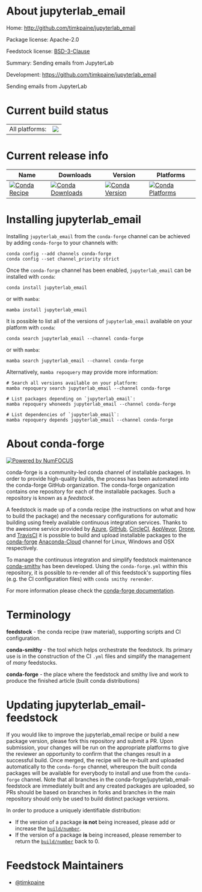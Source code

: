 About jupyterlab_email
======================

Home: http://github.com/timkpaine/jupyterlab_email

Package license: Apache-2.0

Feedstock license: [BSD-3-Clause](https://github.com/conda-forge/jupyterlab_email-feedstock/blob/main/LICENSE.txt)

Summary: Sending emails from JupyterLab

Development: https://github.com/timkpaine/jupyterlab_email

Sending emails from JupyterLab


Current build status
====================


<table><tr><td>All platforms:</td>
    <td>
      <a href="https://dev.azure.com/conda-forge/feedstock-builds/_build/latest?definitionId=15983&branchName=main">
        <img src="https://dev.azure.com/conda-forge/feedstock-builds/_apis/build/status/jupyterlab_email-feedstock?branchName=main">
      </a>
    </td>
  </tr>
</table>

Current release info
====================

| Name | Downloads | Version | Platforms |
| --- | --- | --- | --- |
| [![Conda Recipe](https://img.shields.io/badge/recipe-jupyterlab_email-green.svg)](https://anaconda.org/conda-forge/jupyterlab_email) | [![Conda Downloads](https://img.shields.io/conda/dn/conda-forge/jupyterlab_email.svg)](https://anaconda.org/conda-forge/jupyterlab_email) | [![Conda Version](https://img.shields.io/conda/vn/conda-forge/jupyterlab_email.svg)](https://anaconda.org/conda-forge/jupyterlab_email) | [![Conda Platforms](https://img.shields.io/conda/pn/conda-forge/jupyterlab_email.svg)](https://anaconda.org/conda-forge/jupyterlab_email) |

Installing jupyterlab_email
===========================

Installing `jupyterlab_email` from the `conda-forge` channel can be achieved by adding `conda-forge` to your channels with:

```
conda config --add channels conda-forge
conda config --set channel_priority strict
```

Once the `conda-forge` channel has been enabled, `jupyterlab_email` can be installed with `conda`:

```
conda install jupyterlab_email
```

or with `mamba`:

```
mamba install jupyterlab_email
```

It is possible to list all of the versions of `jupyterlab_email` available on your platform with `conda`:

```
conda search jupyterlab_email --channel conda-forge
```

or with `mamba`:

```
mamba search jupyterlab_email --channel conda-forge
```

Alternatively, `mamba repoquery` may provide more information:

```
# Search all versions available on your platform:
mamba repoquery search jupyterlab_email --channel conda-forge

# List packages depending on `jupyterlab_email`:
mamba repoquery whoneeds jupyterlab_email --channel conda-forge

# List dependencies of `jupyterlab_email`:
mamba repoquery depends jupyterlab_email --channel conda-forge
```


About conda-forge
=================

[![Powered by
NumFOCUS](https://img.shields.io/badge/powered%20by-NumFOCUS-orange.svg?style=flat&colorA=E1523D&colorB=007D8A)](https://numfocus.org)

conda-forge is a community-led conda channel of installable packages.
In order to provide high-quality builds, the process has been automated into the
conda-forge GitHub organization. The conda-forge organization contains one repository
for each of the installable packages. Such a repository is known as a *feedstock*.

A feedstock is made up of a conda recipe (the instructions on what and how to build
the package) and the necessary configurations for automatic building using freely
available continuous integration services. Thanks to the awesome service provided by
[Azure](https://azure.microsoft.com/en-us/services/devops/), [GitHub](https://github.com/),
[CircleCI](https://circleci.com/), [AppVeyor](https://www.appveyor.com/),
[Drone](https://cloud.drone.io/welcome), and [TravisCI](https://travis-ci.com/)
it is possible to build and upload installable packages to the
[conda-forge](https://anaconda.org/conda-forge) [Anaconda-Cloud](https://anaconda.org/)
channel for Linux, Windows and OSX respectively.

To manage the continuous integration and simplify feedstock maintenance
[conda-smithy](https://github.com/conda-forge/conda-smithy) has been developed.
Using the ``conda-forge.yml`` within this repository, it is possible to re-render all of
this feedstock's supporting files (e.g. the CI configuration files) with ``conda smithy rerender``.

For more information please check the [conda-forge documentation](https://conda-forge.org/docs/).

Terminology
===========

**feedstock** - the conda recipe (raw material), supporting scripts and CI configuration.

**conda-smithy** - the tool which helps orchestrate the feedstock.
                   Its primary use is in the construction of the CI ``.yml`` files
                   and simplify the management of *many* feedstocks.

**conda-forge** - the place where the feedstock and smithy live and work to
                  produce the finished article (built conda distributions)


Updating jupyterlab_email-feedstock
===================================

If you would like to improve the jupyterlab_email recipe or build a new
package version, please fork this repository and submit a PR. Upon submission,
your changes will be run on the appropriate platforms to give the reviewer an
opportunity to confirm that the changes result in a successful build. Once
merged, the recipe will be re-built and uploaded automatically to the
`conda-forge` channel, whereupon the built conda packages will be available for
everybody to install and use from the `conda-forge` channel.
Note that all branches in the conda-forge/jupyterlab_email-feedstock are
immediately built and any created packages are uploaded, so PRs should be based
on branches in forks and branches in the main repository should only be used to
build distinct package versions.

In order to produce a uniquely identifiable distribution:
 * If the version of a package **is not** being increased, please add or increase
   the [``build/number``](https://docs.conda.io/projects/conda-build/en/latest/resources/define-metadata.html#build-number-and-string).
 * If the version of a package **is** being increased, please remember to return
   the [``build/number``](https://docs.conda.io/projects/conda-build/en/latest/resources/define-metadata.html#build-number-and-string)
   back to 0.

Feedstock Maintainers
=====================

* [@timkpaine](https://github.com/timkpaine/)

